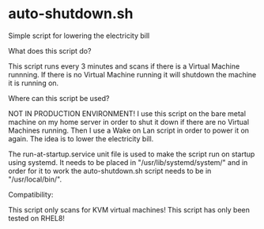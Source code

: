 # auto-shutdown.sh
Simple script for lowering the electricity bill

What does this script do?

This script runs every 3 minutes and scans if there is a Virtual Machine runnning. If there is no Virtual Machine running it will shutdown the machine it is running on.

Where can this script be used?

NOT IN PRODUCTION ENVIRONMENT! I use this script on the bare metal machine on my home server in order to shut it down if there are no Virtual Machines running. Then I use a Wake on Lan script in order to power it on again. The idea is to lower the electricity bill.

The run-at-startup.service unit file is used to make the script run on startup using systemd. It needs to be placed in "/usr/lib/systemd/system/" and in order for it to work the auto-shutdown.sh script needs to be in "/usr/local/bin/".

Compatibility:

This script only scans for KVM virtual machines! This script has only been tested on RHEL8!
